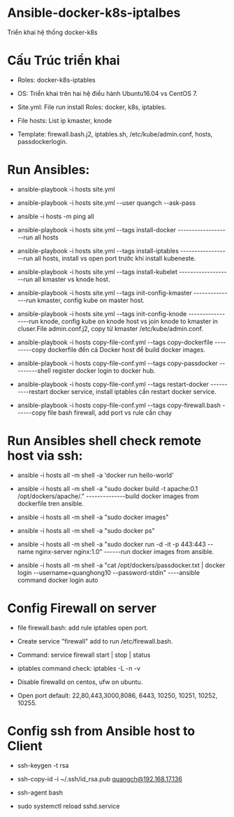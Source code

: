 # Ansible-docker-k8s-iptalbes
Triển khai hệ thống docker-k8s

# Cấu Trúc triển khai 
- Roles: docker-k8s-iptables

- OS: Triển khai trên hai hệ điều hành Ubuntu16.04 vs CentOS 7.

- Site.yml: File run install Roles: docker, k8s, iptables.

- File hosts: List ip kmaster, knode

- Template: firewall.bash.j2, iptables.sh, /etc/kube/admin.conf, hosts, passdockerlogin.

# Run Ansibles:

- ansible-playbook -i hosts site.yml

- ansible-playbook -i hosts site.yml --user quangch --ask-pass

- ansible -i hosts -m ping all

- ansible-playbook -i hosts site.yml --tags install-docker -------------------run all hosts              

- ansible-playbook -i hosts site.yml --tags install-iptables ------------------run all hosts, install vs open port trước khi install kubeneste.            
  
- ansible-playbook -i hosts site.yml --tags install-kubelet -------------------run all kmaster vs knode host.

- ansible-playbook -i hosts site.yml --tags init-config-kmaster ---------------run kmaster, config kube on master host.

- ansible-playbook -i hosts site.yml --tags init-config-knode -----------------run knode, config kube on knode host vs join knode to kmaster in cluser.File admin.conf.j2, copy từ kmaster /etc/kube/admin.conf.  
- ansible-playbook -i hosts copy-file-conf.yml --tags copy-dockerfile ---------copy dockerfile đến cá Docker host để build docker images.

- ansible-playbook -i hosts copy-file-conf.yml --tags copy-passdocker ---------shell register docker login to docker hub.

- ansible-playbook -i hosts copy-file-conf.yml --tags restart-docker ----------restart docker service, install iptables cần restart docker service.

- ansible-playbook -i hosts copy-file-conf.yml --tags copy-firewall.bash ------copy file bash firewall, add port vs rule cần chạy

# Run Ansibles shell check remote host via ssh:

- ansible -i hosts all -m shell -a 'docker run hello-world'

- ansible -i hosts all -m shell -a "sudo docker build -t apache:0.1 /opt/dockers/apache/." --------------build docker images from dockerfile tren ansible.

- ansible -i hosts all -m shell -a "sudo docker images"

- ansible -i hosts all -m shell -a "sudo docker ps"

- ansible -i hosts all -m shell -a "sudo docker run -d -it -p 443:443 --name nginx-server nginx:1.0" ------run docker images from ansible.

- ansible -i hosts all -m shell -a "cat /opt/dockers/passdocker.txt | docker login --username=quanghong10 --password-stdin" ----ansible command docker login auto


# Config Firewall on server 

- file firewall.bash: add rule iptables open port.

- Create service "firewall" add to run /etc/firewall.bash.

- Command: service firewall start | stop | status

- iptables command check: iptables -L -n -v

- Disable firewalld on centos, ufw on ubuntu.

- Open port default: 22,80,443,3000,8086, 6443, 10250, 10251, 10252, 10255.


# Config ssh from Ansible host to Client

- ssh-keygen -t rsa
  
- ssh-copy-id -i ~/.ssh/id_rsa.pub quangch@192.168.17.136
 
- ssh-agent bash

- sudo systemctl reload sshd.service
  



  


